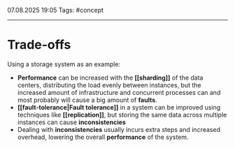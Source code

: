 07.08.2025 19:05
Tags: #concept

---
# Trade-offs

Using a storage system as an example:
- **Performance** can be increased with the **[[sharding]]** of the data centers, distributing the load evenly between instances, but the increased amount of infrastructure and concurrent processes can and most probably will cause a big amount of **faults**.
- **[[fault-tolerance|Fault tolerance]]** in a system can be improved using techniques like **[[replication]]**, but storing the same data across multiple instances can cause **inconsistencies**
- Dealing with **inconsistencies** usually incurs extra steps and increased overhead, lowering the overall **performance** of the system.
 